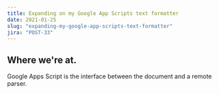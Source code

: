 ```yaml
---
title: Expanding on my Google App Scripts text formatter
date: 2021-01-25
slug: "expanding-my-google-app-scripts-text-formatter"
jira: "POST-33"
---
```


## Where we're at.

Google Apps Script is the interface between the document and a remote parser.


